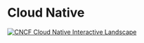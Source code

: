 # Cloud Native

[![CNCF Cloud Native Interactive Landscape](https://img.shields.io/badge/Landscape-Guide-1081c2)](https://landscape.cncf.io/)
